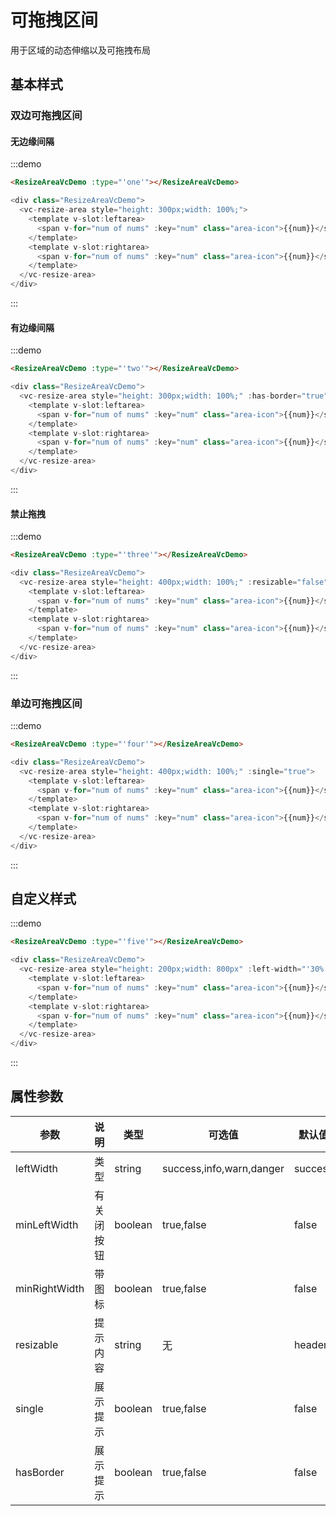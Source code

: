 # 可拖拽区间

用于区域的动态伸缩以及可拖拽布局

## 基本样式

### 双边可拖拽区间

#### 无边缘间隔

:::demo
```html
<ResizeAreaVcDemo :type="'one'"></ResizeAreaVcDemo>
```
```javascript
<div class="ResizeAreaVcDemo">
  <vc-resize-area style="height: 300px;width: 100%;">
    <template v-slot:leftarea>
      <span v-for="num of nums" :key="num" class="area-icon">{{num}}</span>
    </template>
    <template v-slot:rightarea>
      <span v-for="num of nums" :key="num" class="area-icon">{{num}}</span>
    </template>
  </vc-resize-area>
</div>
```
:::

#### 有边缘间隔

:::demo
```html
<ResizeAreaVcDemo :type="'two'"></ResizeAreaVcDemo>
```
```javascript
<div class="ResizeAreaVcDemo">
  <vc-resize-area style="height: 300px;width: 100%;" :has-border="true">
    <template v-slot:leftarea>
      <span v-for="num of nums" :key="num" class="area-icon">{{num}}</span>
    </template>
    <template v-slot:rightarea>
      <span v-for="num of nums" :key="num" class="area-icon">{{num}}</span>
    </template>
  </vc-resize-area>
</div>
```
:::

#### 禁止拖拽

:::demo
```html
<ResizeAreaVcDemo :type="'three'"></ResizeAreaVcDemo>
```
```javascript
<div class="ResizeAreaVcDemo">
  <vc-resize-area style="height: 400px;width: 100%;" :resizable="false">
    <template v-slot:leftarea>
      <span v-for="num of nums" :key="num" class="area-icon">{{num}}</span>
    </template>
    <template v-slot:rightarea>
      <span v-for="num of nums" :key="num" class="area-icon">{{num}}</span>
    </template>
  </vc-resize-area>
</div>
```
:::

### 单边可拖拽区间

:::demo
```html
<ResizeAreaVcDemo :type="'four'"></ResizeAreaVcDemo>
```
```javascript
<div class="ResizeAreaVcDemo">
  <vc-resize-area style="height: 400px;width: 100%;" :single="true">
    <template v-slot:leftarea>
      <span v-for="num of nums" :key="num" class="area-icon">{{num}}</span>
    </template>
    <template v-slot:rightarea>
      <span v-for="num of nums" :key="num" class="area-icon">{{num}}</span>
    </template>
  </vc-resize-area>
</div>
```
:::

## 自定义样式

:::demo
```html
<ResizeAreaVcDemo :type="'five'"></ResizeAreaVcDemo>
```
```javascript
<div class="ResizeAreaVcDemo">
  <vc-resize-area style="height: 200px;width: 800px" :left-width="'30%'" :min-left-width="100">
    <template v-slot:leftarea>
      <span v-for="num of nums" :key="num" class="area-icon">{{num}}</span>
    </template>
    <template v-slot:rightarea>
      <span v-for="num of nums" :key="num" class="area-icon">{{num}}</span>
    </template>
  </vc-resize-area>
</div>
```
:::


## 属性参数

| 参数 | 说明 |	类型 |	可选值 |	默认值 |
|---|---|---|---|---|
| leftWidth | 类型 | string | success,info,warn,danger | success |
| minLeftWidth | 有关闭按钮 | boolean | true,false | false |
| minRightWidth | 带图标 | boolean | true,false | false |
| resizable | 提示内容 | string | 无 | header |
| single | 展示提示 | boolean | true,false | false |
| hasBorder | 展示提示 | boolean | true,false | false |
